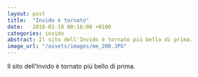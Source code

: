 ```yaml
---
layout: post
title:  "Invido è tornato"
date:   2018-01-10 00:16:00 +0100
categories: invido
abstract: Il sito dell'Invido è tornato più bello di prima.
image_url: "/assets/images/me_200.JPG"
---
```

Il sito dell'Invido è tornato più bello di prima.